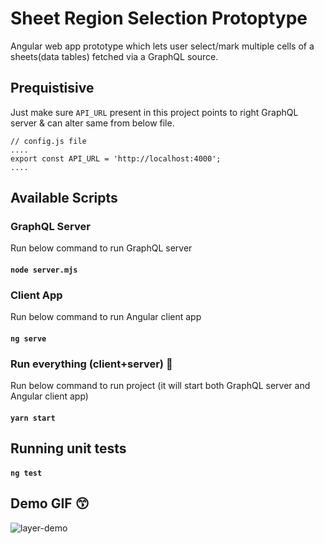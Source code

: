 # Sheet Region Selection Protoptype

Angular web app prototype which lets user select/mark multiple cells of a sheets(data tables) fetched via a GraphQL source.


## Prequistisive

Just make sure `API_URL` present in this project points to right GraphQL server & can alter same from below file.
```
// config.js file
....
export const API_URL = 'http://localhost:4000';
....
```

## Available Scripts

### GraphQL Server
Run below command to run GraphQL server
#### `node server.mjs`

### Client App
Run below command to run Angular client app
#### `ng serve`

### Run everything (client+server) 🙂
Run below command to run project (it will start both GraphQL server and Angular client app)
#### `yarn start`

## Running unit tests
#### `ng test`

## Demo GIF 😙
![layer-demo](https://user-images.githubusercontent.com/12964174/124905967-38101080-e004-11eb-8c20-9b790bdee5aa.gif)


